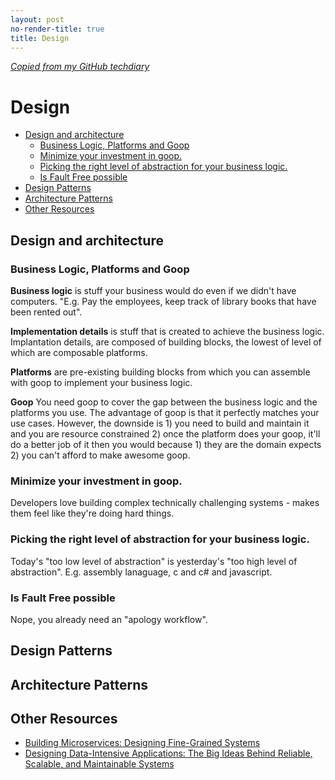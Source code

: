 ```yaml
---
layout: post
no-render-title: true
title: Design
---
```


_[Copied from my GitHub techdiary](https://github.com/idvorkin/techdiary/blob/master/notes/design.md)_

# Design

<!-- prettier-ignore-start -->
<!-- vim-markdown-toc GFM -->

- [Design and architecture](#design-and-architecture)
  - [Business Logic, Platforms and Goop](#business-logic-platforms-and-goop)
  - [Minimize your investment in goop.](#minimize-your-investment-in-goop)
  - [Picking the right level of abstraction for your business logic.](#picking-the-right-level-of-abstraction-for-your-business-logic)
  - [Is Fault Free possible](#is-fault-free-possible)
- [Design Patterns](#design-patterns)
- [Architecture Patterns](#architecture-patterns)
- [Other Resources](#other-resources)

<!-- vim-markdown-toc -->
<!-- prettier-ignore-end -->

## Design and architecture

### Business Logic, Platforms and Goop

**Business logic** is stuff your business would do even if we didn't have computers. "E.g. Pay the employees, keep track of library books that have been rented out".

**Implementation details** is stuff that is created to achieve the business logic. Implantation details, are composed of building blocks, the lowest of level of which are composable platforms.

**Platforms** are pre-existing building blocks from which you can assemble with goop to implement your business logic.

**Goop** You need goop to cover the gap between the business logic and the platforms you use. The advantage of goop is that it perfectly matches your use cases. However, the downside is 1) you need to build and maintain it and you are resource constrained 2) once the platform does your goop, it'll do a better job of it then you would because 1) they are the domain expects 2) you can't afford to make awesome goop.

### Minimize your investment in goop.

Developers love building complex technically challenging systems - makes them feel like they're doing hard things.

### Picking the right level of abstraction for your business logic.

Today's "too low level of abstraction" is yesterday's "too high level of abstraction". E.g. assembly lanaguage, c and c# and javascript.

### Is Fault Free possible

Nope, you already need an "apology workflow".

## Design Patterns

## Architecture Patterns

## Other Resources

- [Building Microservices: Designing Fine-Grained Systems](https://www.amazon.com/Building-Microservices-Designing-Fine-Grained-Systems/dp/1491950358)
- [Designing Data-Intensive Applications: The Big Ideas Behind Reliable, Scalable, and Maintainable Systems](https://www.amazon.com/Designing-Data-Intensive-Applications-Reliable-Maintainable/dp/1449373321/ref=pd_lpo_sbs_14_t_0?_encoding=UTF8&psc=1&refRID=AZ1QGMVFB2K45MWY14X0)
